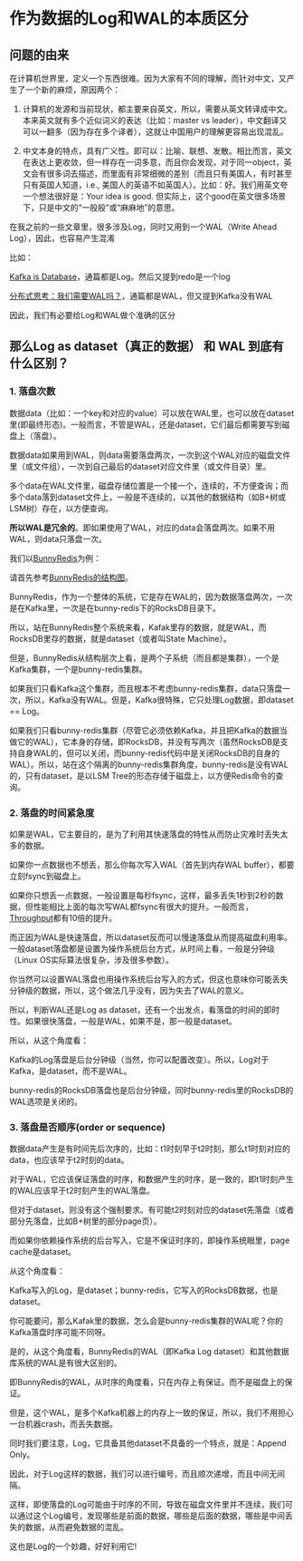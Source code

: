 # 作为数据的Log和WAL的本质区分

## 问题的由来

在计算机世界里，定义一个东西很难。因为大家有不同的理解，而针对中文，又产生了一个新的麻烦，原因两个：

1. 计算机的发源和当前现状，都主要来自英文，所以，需要从英文转译成中文。本来英文就有多个近似词义的表达（比如：master vs leader），中文翻译又可以一翻多（因为存在多个译者），这就让中国用户的理解更容易出现混乱。

2. 中文本身的特点，具有广义性。即可以：比喻、联想、发散。相比而言，英文在表达上更收敛，但一样存在一词多意，而且你会发现，对于同一object，英文会有很多词去描述，而里面有非常细微的差别（而且只有美国人，有时甚至只有英国人知道，i.e., 美国人的英语不如英国人）。比如：好。我们用英文夸一个想法很好是：Your idea is good. 但实际上，这个good在英文很多场景下，只是中文的“一般般”或“麻麻地”的意思。

在我之前的一些文章里，很多涉及Log，同时又用到一个WAL（Write Ahead Log），因此，也容易产生混淆

比如：

[Kafka is Database](https://zhuanlan.zhihu.com/p/392645152)，通篇都是Log。然后又提到redo是一个log

[分布式思考：我们需要WAL吗？](https://zhuanlan.zhihu.com/p/400338569)，通篇都是WAL，但又提到Kafka没有WAL

因此，我们有必要给Log和WAL做个准确的区分

## 那么Log as dataset（真正的数据） 和 WAL 到底有什么区别？

### 1. 落盘次数

数据data（比如：一个key和对应的value）可以放在WAL里，也可以放在dataset里(即最终形态)。一般而言，不管是WAL，还是dataset，它们最后都需要写到磁盘上（落盘）。

数据data如果用到WAL，则data需要落盘两次，一次到这个WAL对应的磁盘文件里（或文件组），一次到自己最后的dataset对应文件里（或文件目录）里。

多个data在WAL文件里，磁盘存储位置是一个接一个，连续的，不方便查询；而多个data落到dataset文件上，一般是不连续的，以其他的数据结构（如B+树或LSM树）存在，以方便查询。

**所以WAL是冗余的**。即如果使用了WAL，对应的data会落盘两次。如果不用WAL，则data只落盘一次。

我们以[BunnyRedis](https://zhuanlan.zhihu.com/p/392646113)为例：

请首先参考[BunnyRedis的结构图](https://zhuanlan.zhihu.com/p/392652895)。

BunnyRedis，作为一个整体的系统，它是存在WAL的，因为数据落盘两次，一次是在Kafka里，一次是在bunny-redis下的RocksDB目录下。

所以，站在BunnyRedis整个系统来看，Kafak里存的数据，就是WAL，而RocksDB里存的数据，就是dataset（或者叫State Machine）。

但是，BunnyRedis从结构层次上看，是两个子系统（而且都是集群），一个是Kafka集群，一个是bunny-redis集群。

如果我们只看Kafka这个集群，而且根本不考虑bunny-redis集群，data只落盘一次，所以，Kafka没有WAL。但是，Kafka很特殊，它只处理Log数据，即dataset == Log。

如果我们只看bunny-redis集群（尽管它必须依赖Kafka，并且把Kafka的数据当做它的WAL），它本身的存储，即RocksDB，并没有写两次（虽然RocksDB是支持自身WAL的，但可以关闭，而bunny-redis代码中是关闭RocksDB的自身的WAL）。所以，站在这个隔离的bunny-redis集群角度，bunny-redis是没有WAL的，只有dataset，是以LSM Tree的形态存储于磁盘上，以方便Redis命令的查询。

### 2. 落盘的时间紧急度

如果是WAL，它主要目的，是为了利用其快速落盘的特性从而防止灾难时丢失太多的数据。

如果你一点数据也不想丢，那么你每次写入WAL（首先到内存WAL buffer），都要立刻fsync到磁盘上。

如果你只想丢一点数据，一般设置是每秒fsync，这样，最多丢失1秒到2秒的数据，但性能相比上面的每次写WAL都fsync有很大的提升。一般而言，[Throughput](https://zhuanlan.zhihu.com/p/399883427)都有10倍的提升。

而正因为WAL是快速落盘，所以dataset反而可以慢速落盘从而提高磁盘利用率。一般dataset落盘都是设置为操作系统后台方式，从时间上看，一般是分钟级（Linux OS实际算法很复杂，涉及很多参数）。

你当然可以设置WAL落盘也用操作系统后台写入的方式，但这也意味你可能丢失分钟级的数据，所以，这个做法几乎没有，因为失去了WAL的意义。

所以，判断WAL还是Log as dataset，还有一个出发点，看落盘的时间的即时性。如果很快落盘，一般是WAL，如果不是，那一般是dataset。

所以，从这个角度看：

Kafka的Log落盘是后台分钟级（当然，你可以配置改变）。所以，Log对于Kafka，是dataset，而不是WAL。

bunny-redis的RocksDB落盘也是后台分钟级，同时bunny-redis里的RocksDB的WAL选项是关闭的。

### 3. 落盘是否顺序(order or sequence)

数据data产生是有时间先后次序的，比如：t1时刻早于t2时刻，那么t1时刻对应的data，也应该早于t2时刻的data。

对于WAL，它应该保证落盘的时序，和数据产生的时序，是一致的，即t1时刻产生的WAL应该早于t2时刻产生的WAL落盘。

但对于dataset，则没有这个强制要求。有可能t2时刻对应的dataset先落盘（或者部分先落盘，比如B+树里的部分page页）。

而如果你依赖操作系统的后台写入，它是不保证时序的，即操作系统眼里，page cache是dataset。

从这个角度看：

Kafka写入的Log，是dataset；bunny-redis，它写入的RocksDB数据，也是dataset。

你可能要问，那么Kafak里的数据，怎么会是bunny-redis集群的WAL呢？你的Kafka落盘时序可能不同呀。

是的，从这个角度看，BunnyRedis的WAL（即Kafka Log dataset）和其他数据库系统的WAL是有很大区别的。

即BunnyRedis的WAL，从时序的角度看，只在内存上有保证。而不是磁盘上的保证。

但是，这个WAL，是多个Kafka机器上的内存上一致的保证，所以，我们不用担心一台机器crash，而丢失数据。

同时我们要注意，Log，它具备其他dataset不具备的一个特点，就是：Append Only。

因此，对于Log这样的数据，我们可以进行编号，而且顺次递增，而且中间无间隔。

这样，即使落盘的Log可能由于时序的不同，导致在磁盘文件里并不连续，我们可以通过这个Log编号，发现哪些是前面的数据，哪些是后面的数据，哪些是中间丢失的数据，从而避免数据的混乱。

这也是Log的一个妙趣，好好利用它!

